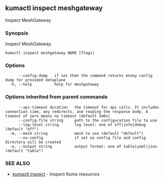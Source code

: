 ## kumactl inspect meshgateway

Inspect MeshGateway

### Synopsis

Inspect MeshGateway.

```
kumactl inspect meshgateway NAME [flags]
```

### Options

```
      --config-dump   if set then the command returns envoy config dump for provided dataplane
  -h, --help          help for meshgateway
```

### Options inherited from parent commands

```
      --api-timeout duration   the timeout for api calls. It includes connection time, any redirects, and reading the response body. A timeout of zero means no timeout (default 1m0s)
      --config-file string     path to the configuration file to use
      --log-level string       log level: one of off|info|debug (default "off")
  -m, --mesh string            mesh to use (default "default")
      --no-config              if set no config file and config directory will be created
  -o, --output string          output format: one of table|yaml|json (default "table")
```

### SEE ALSO

* [kumactl inspect](kumactl_inspect.md)	 - Inspect Kuma resources

